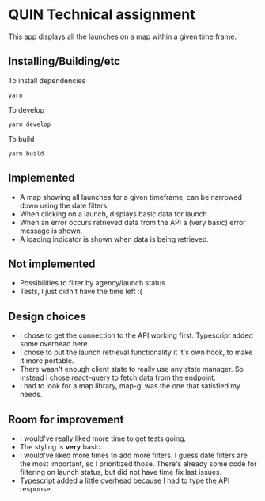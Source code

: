 # QUIN Technical assignment

This app displays all the launches on a map within a given time frame.

## Installing/Building/etc

To install dependencies

```
yarn
```

To develop

```
yarn develop
```

To build

```
yarn build
```

## Implemented

- A map showing all launches for a given timeframe, can be narrowed down using the date filters.
- When clicking on a launch, displays basic data for launch
- When an error occurs retrieved data from the API a (very basic) error message is shown.
- A loading indicator is shown when data is being retrieved.

## Not implemented

- Possibilities to filter by agency/launch status
- Tests, I just didn't have the time left :(

## Design choices

- I chose to get the connection to the API working first. Typescript added some overhead here.
- I chose to put the launch retrieval functionality it it's own hook, to make it more portable.
- There wasn't enough client state to really use any state manager. So instead I chose react-query to fetch data from the endpoint.
- I had to look for a map library, map-gl was the one that satisfied my needs.

## Room for improvement

- I would've really liked more time to get tests going.
- The styling is **very** basic.
- I would've liked more times to add more filters. I guess date filters are the most important, so I prioritized those. There's already some code for filtering on launch status, but did not have time fix last issues.
- Typescript added a little overhead because I had to type the API response.
